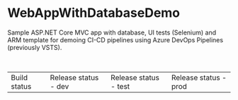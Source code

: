 # WebAppWithDatabaseDemo
Sample ASP.NET Core MVC app with database, UI tests (Selenium) and ARM template for demoing CI-CD pipelines using Azure DevOps Pipelines (previously VSTS).

</br>

<table>
  <tr>
    <td>Build status</td>
    <td>Release status - dev</td> 
    <td>Release status - test</td>  
    <td>Release status - prod</td>
  </tr>
  <tr>
  
  </tr>
  </table>
 
</br>


